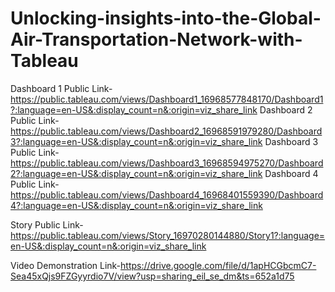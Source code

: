 # Unlocking-insights-into-the-Global-Air-Transportation-Network-with-Tableau
Dashboard 1 Public Link-https://public.tableau.com/views/Dashboard1_16968577848170/Dashboard1?:language=en-US&:display_count=n&:origin=viz_share_link
Dashboard 2 Public Link-https://public.tableau.com/views/Dashboard2_16968591979280/Dashboard3?:language=en-US&:display_count=n&:origin=viz_share_link
Dashboard 3 Public Link-https://public.tableau.com/views/Dashboard3_16968594975270/Dashboard2?:language=en-US&:display_count=n&:origin=viz_share_link
Dashboard 4 Public Link-https://public.tableau.com/views/Dashboard4_16968401559390/Dashboard4?:language=en-US&:display_count=n&:origin=viz_share_link

Story Public Link-https://public.tableau.com/views/Story_16970280144880/Story1?:language=en-US&:display_count=n&:origin=viz_share_link

Video Demonstration Link-https://drive.google.com/file/d/1apHCGbcmC7-Sea45xQjs9FZGyyrdio7V/view?usp=sharing_eil_se_dm&ts=652a1d75
